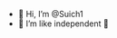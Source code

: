- 👋 Hi, I’m @Suich1
- 👀 I’m like independent
💪


<!---
Suich1/Suich1 is a ✨ special ✨ repository because its `README.md` (this file) appears on your GitHub profile.
You can click the Preview link to take a look at your changes.
--->
